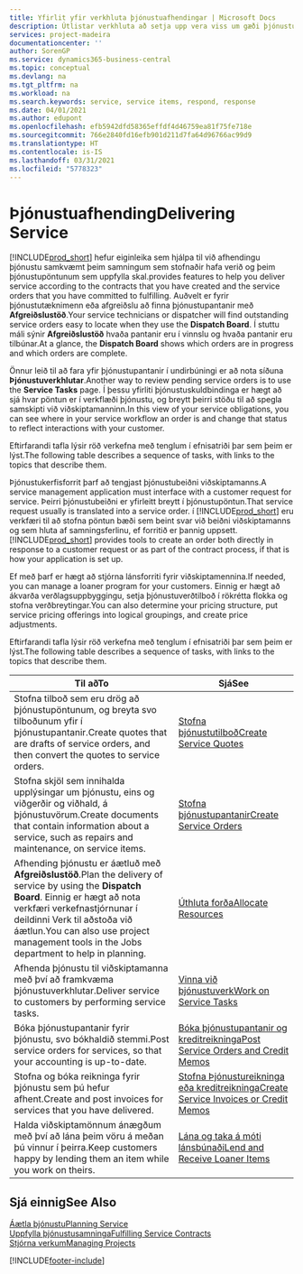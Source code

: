 ```yaml
---
title: Yfirlit yfir verkhluta þjónustuafhendingar | Microsoft Docs
description: Útlistar verkhluta að setja upp vera viss um gæði þjónustuafhendingar og uppfylla samkomulag við viðskiptamenn.
services: project-madeira
documentationcenter: ''
author: SorenGP
ms.service: dynamics365-business-central
ms.topic: conceptual
ms.devlang: na
ms.tgt_pltfrm: na
ms.workload: na
ms.search.keywords: service, service items, respond, response
ms.date: 04/01/2021
ms.author: edupont
ms.openlocfilehash: efb5942dfd58365effdf4d46759ea81f75fe718e
ms.sourcegitcommit: 766e2840fd16efb901d211d7fa64d96766ac99d9
ms.translationtype: HT
ms.contentlocale: is-IS
ms.lasthandoff: 03/31/2021
ms.locfileid: "5778323"
---
```

# <a name="delivering-service"></a><span data-ttu-id="eaf4f-103">Þjónustuafhending</span><span class="sxs-lookup"><span data-stu-id="eaf4f-103">Delivering Service</span></span>
[!INCLUDE[prod_short](includes/prod_short.md)] <span data-ttu-id="eaf4f-104">hefur eiginleika sem hjálpa til við afhendingu þjónustu samkvæmt þeim samningum sem stofnaðir hafa verið og þeim þjónustupöntunum sem uppfylla skal.</span><span class="sxs-lookup"><span data-stu-id="eaf4f-104">provides features to help you deliver service according to the contracts that you have created and the service orders that you have committed to fulfilling.</span></span> <span data-ttu-id="eaf4f-105">Auðvelt er fyrir þjónustutæknimenn eða afgreiðslu að finna þjónustupantanir með **Afgreiðslustöð**.</span><span class="sxs-lookup"><span data-stu-id="eaf4f-105">Your service technicians or dispatcher will find outstanding service orders easy to locate when they use the **Dispatch Board**.</span></span> <span data-ttu-id="eaf4f-106">Í stuttu máli sýnir **Afgreiðslustöð** hvaða pantanir eru í vinnslu og hvaða pantanir eru tilbúnar.</span><span class="sxs-lookup"><span data-stu-id="eaf4f-106">At a glance, the **Dispatch Board** shows which orders are in progress and which orders are complete.</span></span>  
  
<span data-ttu-id="eaf4f-107">Önnur leið til að fara yfir þjónustupantanir í undirbúningi er að nota síðuna **Þjónustuverkhlutar**.</span><span class="sxs-lookup"><span data-stu-id="eaf4f-107">Another way to review pending service orders is to use the **Service Tasks** page.</span></span> <span data-ttu-id="eaf4f-108">Í þessu yfirliti þjónustuskuldbindinga er hægt að sjá hvar pöntun er í verkflæði þjónustu, og breytt þeirri stöðu til að spegla samskipti við viðskiptamanninn.</span><span class="sxs-lookup"><span data-stu-id="eaf4f-108">In this view of your service obligations, you can see where in your service workflow an order is and change that status to reflect interactions with your customer.</span></span>  
  
<span data-ttu-id="eaf4f-109">Eftirfarandi tafla lýsir röð verkefna með tenglum í efnisatriði þar sem þeim er lýst.</span><span class="sxs-lookup"><span data-stu-id="eaf4f-109">The following table describes a sequence of tasks, with links to the topics that describe them.</span></span>   

<span data-ttu-id="eaf4f-110">Þjónustukerfisforrit þarf að tengjast þjónustubeiðni viðskiptamanns.</span><span class="sxs-lookup"><span data-stu-id="eaf4f-110">A service management application must interface with a customer request for service.</span></span> <span data-ttu-id="eaf4f-111">Þeirri þjónustubeiðni er yfirleitt breytt í þjónustupöntun.</span><span class="sxs-lookup"><span data-stu-id="eaf4f-111">That service request usually is translated into a service order.</span></span> <span data-ttu-id="eaf4f-112">í [!INCLUDE[prod_short](includes/prod_short.md)] eru verkfæri til að stofna pöntun bæði sem beint svar við beiðni viðskiptamanns og sem hluta af samningsferlinu, ef forritið er þannig uppsett.</span><span class="sxs-lookup"><span data-stu-id="eaf4f-112">[!INCLUDE[prod_short](includes/prod_short.md)] provides tools to create an order both directly in response to a customer request or as part of the contract process, if that is how your application is set up.</span></span>  
  
<span data-ttu-id="eaf4f-113">Ef með þarf er hægt að stjórna lánsforriti fyrir viðskiptamennina.</span><span class="sxs-lookup"><span data-stu-id="eaf4f-113">If needed, you can manage a loaner program for your customers.</span></span> <span data-ttu-id="eaf4f-114">Einnig er hægt að ákvarða verðlagsuppbyggingu, setja þjónustuverðtilboð í rökrétta flokka og stofna verðbreytingar.</span><span class="sxs-lookup"><span data-stu-id="eaf4f-114">You can also determine your pricing structure, put service pricing offerings into logical groupings, and create price adjustments.</span></span>  
  
<span data-ttu-id="eaf4f-115">Eftirfarandi tafla lýsir röð verkefna með tenglum í efnisatriði þar sem þeim er lýst.</span><span class="sxs-lookup"><span data-stu-id="eaf4f-115">The following table describes a sequence of tasks, with links to the topics that describe them.</span></span>   
  
|<span data-ttu-id="eaf4f-116">**Til að**</span><span class="sxs-lookup"><span data-stu-id="eaf4f-116">**To**</span></span>|<span data-ttu-id="eaf4f-117">**Sjá**</span><span class="sxs-lookup"><span data-stu-id="eaf4f-117">**See**</span></span>|  
|------------|-------------|  
|<span data-ttu-id="eaf4f-118">Stofna tilboð sem eru drög að þjónustupöntunum, og breyta svo tilboðunum yfir í þjónustupantanir.</span><span class="sxs-lookup"><span data-stu-id="eaf4f-118">Create quotes that are drafts of service orders, and then convert the quotes to service orders.</span></span>|[<span data-ttu-id="eaf4f-119">Stofna þjónustutilboð</span><span class="sxs-lookup"><span data-stu-id="eaf4f-119">Create Service Quotes</span></span>](service-how-to-create-service-quotes.md)|
|<span data-ttu-id="eaf4f-120">Stofna skjöl sem innihalda upplýsingar um þjónustu, eins og viðgerðir og viðhald, á þjónustuvörum.</span><span class="sxs-lookup"><span data-stu-id="eaf4f-120">Create documents that contain information about a service, such as repairs and maintenance, on service items.</span></span>|[<span data-ttu-id="eaf4f-121">Stofna þjónustupantanir</span><span class="sxs-lookup"><span data-stu-id="eaf4f-121">Create Service Orders</span></span>](service-how-to-create-service-orders.md)|
|<span data-ttu-id="eaf4f-122">Afhending þjónustu er áætluð með **Afgreiðslustöð**.</span><span class="sxs-lookup"><span data-stu-id="eaf4f-122">Plan the delivery of service by using the **Dispatch Board**.</span></span> <span data-ttu-id="eaf4f-123">Einnig er hægt að nota verkfæri verkefnastjórnunar í deildinni Verk til aðstoða við áætlun.</span><span class="sxs-lookup"><span data-stu-id="eaf4f-123">You can also use project management tools in the Jobs department to help in planning.</span></span>|[<span data-ttu-id="eaf4f-124">Úthluta forða</span><span class="sxs-lookup"><span data-stu-id="eaf4f-124">Allocate Resources</span></span>](service-how-to-allocate-resources.md)|  
|<span data-ttu-id="eaf4f-125">Afhenda þjónustu til viðskiptamanna með því að framkvæma þjónustuverkhlutar.</span><span class="sxs-lookup"><span data-stu-id="eaf4f-125">Deliver service to customers by performing service tasks.</span></span>|[<span data-ttu-id="eaf4f-126">Vinna við þjónustuverk</span><span class="sxs-lookup"><span data-stu-id="eaf4f-126">Work on Service Tasks</span></span>](service-how-to-work-on-service-tasks.md)|  
|<span data-ttu-id="eaf4f-127">Bóka þjónustupantanir fyrir þjónustu, svo bókhaldið stemmi.</span><span class="sxs-lookup"><span data-stu-id="eaf4f-127">Post service orders for services, so that your accounting is up-to-date.</span></span>|[<span data-ttu-id="eaf4f-128">Bóka þjónustupantanir og kreditreikninga</span><span class="sxs-lookup"><span data-stu-id="eaf4f-128">Post Service Orders and Credit Memos</span></span>](service-how-to-post-service-orders.md)|  
|<span data-ttu-id="eaf4f-129">Stofna og bóka reikninga fyrir þjónustu sem þú hefur afhent.</span><span class="sxs-lookup"><span data-stu-id="eaf4f-129">Create and post invoices for services that you have delivered.</span></span>|[<span data-ttu-id="eaf4f-130">Stofna Þjónustureikninga eða kreditreikninga</span><span class="sxs-lookup"><span data-stu-id="eaf4f-130">Create Service Invoices or Credit Memos</span></span>](service-how-create-invoices.md)|  
|<span data-ttu-id="eaf4f-131">Halda viðskiptamönnum ánægðum með því að lána þeim vöru á meðan þú vinnur í þeirra.</span><span class="sxs-lookup"><span data-stu-id="eaf4f-131">Keep customers happy by lending them an item while you work on theirs.</span></span>| [<span data-ttu-id="eaf4f-132">Lána og taka á móti lánsbúnaði</span><span class="sxs-lookup"><span data-stu-id="eaf4f-132">Lend and Receive Loaner Items</span></span>](service-how-to-lend-receive-loaners.md)|
  
## <a name="see-also"></a><span data-ttu-id="eaf4f-133">Sjá einnig</span><span class="sxs-lookup"><span data-stu-id="eaf4f-133">See Also</span></span>  
[<span data-ttu-id="eaf4f-134">Áætla þjónustu</span><span class="sxs-lookup"><span data-stu-id="eaf4f-134">Planning Service</span></span>](service-plan-service.md)  
[<span data-ttu-id="eaf4f-135">Uppfylla þjónustusamninga</span><span class="sxs-lookup"><span data-stu-id="eaf4f-135">Fulfilling Service Contracts</span></span>](service-fulfill-service-contracts.md)  
[<span data-ttu-id="eaf4f-136">Stjórna verkum</span><span class="sxs-lookup"><span data-stu-id="eaf4f-136">Managing Projects</span></span>](projects-manage-projects.md)  


[!INCLUDE[footer-include](includes/footer-banner.md)]